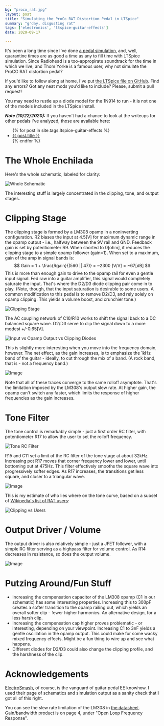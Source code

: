 ```yaml
---
bg: "proco_rat.jpg"
layout: post
title: "Simulating the ProCo RAT Distortion Pedal in LTSpice"
summary: "g'day, disgusting rat"
tags: ['electronics', 'ltspice-guitar-effects']
date: 2020-09-17

---
```


It's been a long time since I've done [a pedal simulation](http://cushychicken.github.io/posts/ltspice-tube-screamer/), and, well, quarantine times are as good a 
time as any to fill time with LTSpice simulation. Since Radiohead is a too-appropirate soundtrack for 
the time in which we live, and Thom Yorke is a famous user, why not simulate the ProCO RAT distortion 
pedal? 

If you'd like to follow along at home, I've put [the LTSpice file on GitHub](https://github.com/Cushychicken/ltspice-guitar-pedals/tree/master/proco-rat-distortion). Find any errors? Got any neat mods you'd like to include? Please, submit a pull request!

You may need to rustle up a diode model for the 1N914 to run - it is not one of the models included 
in the LTSpice install. 

_**Note (10/22/2020):**_ If you haven't had a chance to look at the writeups for other pedals I've analyzed, those are available here:

<ul>
    {% for post in site.tags.ltspice-guitar-effects %}
    <li>
    	<a href="{{ post.url }}">{{ post.title }}</a>
    </li>
    {% endfor %}
</ul>



# The Whole Enchilada

Here's the whole schematic, labeled for clarity:

![Whole Schematic](..\assets\images\proco_rat_whole_schematic)

The interesting stuff is largely concentrated in the clipping, tone, and output stages.

# Clipping Stage

The clipping stage is formed by a LM308 opamp in a noninverting configuration. 
R2 biases the input at 4.5[V] for maximum dynamic range in the opamp output - i.e., halfway between 
the 9V rail and GND. Feedback gain is set by potentiometer R9. When shorted to 0[ohm], it reduces 
the clipping stage to a simple opamp follower (gain=1). When set to a maximum, gain of the amp in 
signal bands is:
$$
Gain = 1 + \frac{Rgain}{(560 || 47)} = ~2300 [V/V] = ~67[dB]
$$
This is more than enough gain to drive to the opamp rail for even a gentle input signal. Fed raw into 
a guitar amplifier, this signal would completely saturate the input. That's where the D2/D3 diode clipping pair come in to play. (Note, though, that the input saturation is desirable to some users. A common modification to this pedal is to remove D2/D3, and rely solely on opamp clipping. This yields a volume boost, and crunchier tone.)

![Clipping Stage](..\assets\images\Image-1600433482578.png)

The AC coupling network of C10/R10 works to shift the signal back to a DC balanced square wave. D2/D3 serve to clip the signal down to a more modest +/-0.65[V].

 ![Input vs Opamp Output vs Clipping Diodes](../assets/images/Image-1600433524694.png)

This is slightly more interesting when you move into the frequency domain, however. The net effect, as the gain increases, is to emphasize the 1kHz band of the guitar - ideally, to cut through the mix of a band. (A rock band, that is - not a frequency band.)

![Image](../assets/images/Image-1600433598206.png)

Note that all of these traces converge to the same rolloff asymptote. That's the limitation imposed by the LM308's output slew rate. At higher gain, the opamp can't switch any faster, which limits the response of higher frequencies as the gain increases.

# Tone Filter

The tone control is remarkably simple - just a first order RC filter, with potentiometer R17 to allow the 
user to set the rolloff frequency. 

![Tone RC Filter](../assets/images/Image-1600433644991.png)

R15 and C11 set a limit of the RC filter of the tone stage at about 32kHz. Increasing pot R17 moves that corner frequency lower and lower, until bottoming out at 475Hz. This filter effectively smooths the square wave into progressively softer edges. As R17 increases, the transitions get less square, and closer to a triangular wave. 

![Image](../assets/images/Image-1600433664315.png)

This is my estimate of who lies where on the tone curve, based on a subset of [Wikipedia's list of RAT users](https://en.wikipedia.org/wiki/Pro_Co_RAT#Notable_users):

![Clipping vs Users](../assets/images/Image-1600433692230.png)

# Output Driver / Volume

The output driver is also relatively simple - just a JFET follower, with a simple RC filter serving as a 
highpass filter for volume control. As R14 decreases in resistance, so does the output volume.

![Image](../assets/images/Image-1600433718430.png)

# Putzing Around/Fun Stuff
* Increasing the compensation capacitor of the LM308 opamp (C1 in our schematic) has some interesting properties. Increasing this to 300pF creates a softer transition to the opamp railing out, which yields an overall softer clip - fewer higher harmonics. An alternative design, for a less harsh clip. 
* Increasing the compensation cap higher proves problematic - or interesting, depending on your 
viewpoint. Increasing C1 to 3nF yields a gentle oscillation in the opamp output. This could make for some wacky mixed frequency effects. Might be a fun thing to wire up and see what happens. 
* Different diodes for D2/D3 could also change the clipping profile, and the harshness of the clip. 

# Acknowledgements

[ElectroSmash](https://www.electrosmash.com/proco-rat), of course, is the vanguard of guitar pedal EE knowhow. I used their page of schematics and simulation output as a sanity check that I got all of this right. 

You can see the slew rate limitation of the LM308 in [the datasheet](https://www.analog.com/media/en/technical-documentation/data-sheets/lt0108.pdf). Gain/bandwidth product is on page 4, under "Open Loop Frequency Response".
